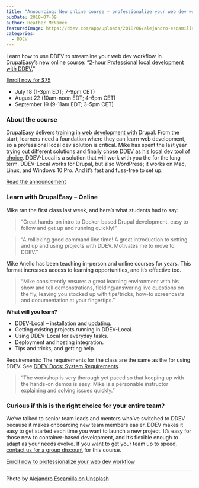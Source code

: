 ```yaml
---
title: "Announcing: New online course – professionalize your web dev workflow"
pubDate: 2018-07-09
author: Heather McNamee
featuredImage: https://ddev.com/app/uploads/2018/06/alejandro-escamilla-10-unsplash.jpg
categories:
  - DDEV
---
```


Learn how to use DDEV to streamline your web dev workflow in DrupalEasy’s new online course: “[2-hour Professional local development with DDEV.](https://ddev.com/online-course-streamline-your-web-dev-workflow/)”

[Enroll now for $75](https://www.drupaleasy.com/ddev)

- July 18 (1-3pm EDT; 7-9pm CET)
- August 22 (10am-noon EDT; 4-6pm CET)
- September 19 (9-11am EDT; 3-5pm CET)

### About the course

DrupalEasy delivers [training in web development with Drupal](https://www.drupaleasy.com/dco). From the start, learners need a foundation where they can learn web development, so a professional local dev solution is critical. Mike has spent the last year trying out different solutions and [finally chose DDEV as his local dev tool of choice](https://ddev.com/ddev-local/choosing-an-ideal-web-development-environment/). DDEV-Local is a solution that will work with you the for the long term. DDEV-Local works for Drupal, but also WordPress; it works on Mac, Linux, and Windows 10 Pro. And it’s fast and fuss-free to set up.

[Read the announcement](https://www.drupaleasy.com/blogs/ultimike/2018/07/introducing-our-online-hands-2-hour-professional-local-development-ddev)

### Learn with DrupalEasy – Online

Mike ran the first class last week, and here’s what students had to say:

> “Great hands-on intro to Docker-based Drupal development, easy to follow and get up and running quickly!”

> “A rollicking good command line time! A great introduction to setting and up and using projects with DDEV. Motivates me to move to DDEV.”

Mike Anello has been teaching in-person and online courses for years. This format increases access to learning opportunities, and it’s effective too.

> “Mike consistently ensures a great learning environment with his show and tell demonstrations, fielding/answering live questions on the fly, leaving you stocked up with tips/tricks, how-to screencasts and documentation at your fingertips.”

**What will you learn?**

- DDEV-Local – installation and updating.
- Getting existing projects running in DDEV-Local.
- Using DDEV-Local for everyday tasks.
- Deployment and hosting integration.
- Tips and tricks, and getting help.

Requirements: The requirements for the class are the same as the for using DDEV. See [DDEV Docs: System Requirements](https://ddev.readthedocs.io/en/latest/#system-requirements).

> “The workshop is very thorough yet paced so that keeping up with the hands-on demos is easy. Mike is a personable instructor explaining and solving issues quickly.”

### Curious if this is the right choice for your entire team?

We’ve talked to senior team leads and mentors who’ve switched to DDEV because it makes onboarding new team members easier. DDEV makes it easy to get started each time you want to launch a new project. It’s easy for those new to container-based development, and it’s flexible enough to adapt as your needs evolve. If you want to get your team up to speed, [contact us for a group discount](https://ddev.com/contact/) for this course.

[Enroll now to professionalize your web dev workflow](https://www.drupaleasy.com/ddev)

---

Photo by [Alejandro Escamilla on Unsplash](https://unsplash.com/@alejandroescamilla)
